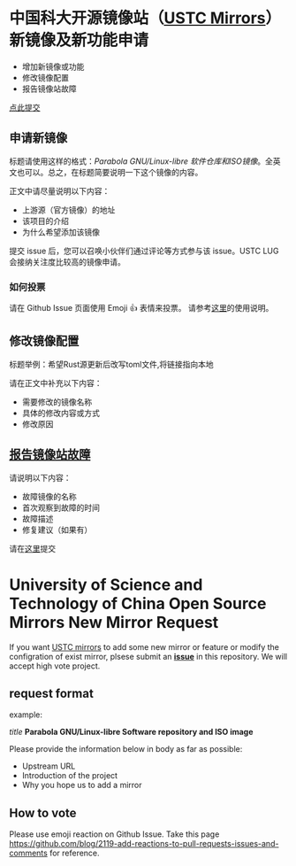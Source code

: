 # 中国科大开源镜像站（[USTC Mirrors](http://mirrors.ustc.edu.cn/)）新镜像及新功能申请

* 增加新镜像或功能
* 修改镜像配置
* 报告镜像站故障

[点此提交](https://github.com/ustclug/mirrorrequest/issues/new/choose)
 
## 申请新镜像

标题请使用这样的格式：*Parabola GNU/Linux-libre 软件仓库和ISO镜像*。全英文也可以。总之，在标题简要说明一下这个镜像的内容。

正文中请尽量说明以下内容：

- 上游源（官方镜像）的地址
- 该项目的介绍
- 为什么希望添加该镜像

提交 issue 后，您可以召唤小伙伴们通过评论等方式参与该 issue。USTC LUG 会接纳关注度比较高的镜像申请。

### 如何投票

请在 Github Issue 页面使用 Emoji :+1: 表情来投票。
请参考[这里](https://github.com/blog/2119-add-reactions-to-pull-requests-issues-and-comments)的使用说明。

## 修改镜像配置

标题举例：希望Rust源更新后改写toml文件,将链接指向本地

请在正文中补充以下内容：

* 需要修改的镜像名称
* 具体的修改内容或方式
* 修改原因

## [报告镜像站故障](https://github.com/ustclug/discussions)

请说明以下内容：

* 故障镜像的名称
* 首次观察到故障的时间
* 故障描述
* 修复建议（如果有）

请在[这里](https://github.com/ustclug/discussions)提交

# University of Science and Technology of China Open Source Mirrors New Mirror Request

If you want [USTC mirrors](http://mirrors.ustc.edu.cn/) to add some new mirror or feature or modify the configration of exist mirror, plsese submit an [**issue**](https://github.com/ustclug/mirrorrequest/issues) in this repository. We will accept high vote project.

## request format

example:

*title*  **Parabola GNU/Linux-libre Software repository and ISO image**

Please provide the information below in body as far as possible:

- Upstream URL
- Introduction of the project
- Why you hope us to add a mirror

## How to vote

Please use emoji reaction on Github Issue.
Take this page  https://github.com/blog/2119-add-reactions-to-pull-requests-issues-and-comments for reference.
